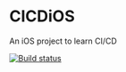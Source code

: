 # CICDiOS
An iOS project to learn CI/CD

[![Build status](https://build.appcenter.ms/v0.1/apps/8e04f788-8709-48ad-aa43-0c494a49c30a/branches/dev/badge)](https://appcenter.ms)
